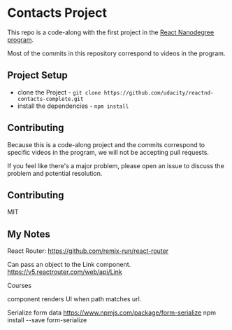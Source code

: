 # Contacts Project

This repo is a code-along with the first project in the [React Nanodegree program](https://www.udacity.com/course/react-nanodegree--nd019).

Most of the commits in this repository correspond to videos in the program.

## Project Setup

- clone the Project - `git clone https://github.com/udacity/reactnd-contacts-complete.git`
- install the dependencies - `npm install`

## Contributing

Because this is a code-along project and the commits correspond to specific videos in the program, we will not be accepting pull requests.

If you feel like there's a major problem, please open an issue to discuss the problem and potential resolution.

## Contributing

MIT

## My Notes

React Router: https://github.com/remix-run/react-router

Can pass an object to the Link component.
https://v5.reactrouter.com/web/api/Link

<Link to={{
 pathname: '/courses',
 search: '?sort=name',
 hash: '#the-hash',
 state: { fromDashboard: true }
}}>
 Courses
</Link>

<Route> component renders UI when path matches url.

Serialize form data
https://www.npmjs.com/package/form-serialize
npm install --save form-serialize
